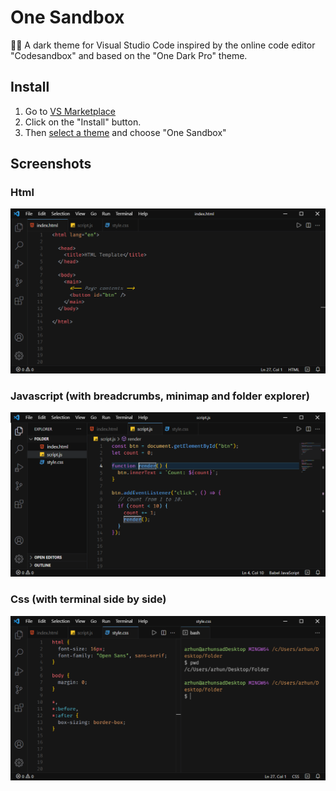 # One Sandbox

🌃🌘 A dark theme for Visual Studio Code inspired by the online code editor "Codesandbox" and based on the "One Dark Pro" theme.

## Install

1. Go to [VS Marketplace](https://marketplace.visualstudio.com/items?itemName=Jeusto.one-sandbox)
2. Click on the "Install" button.
3. Then [select a theme](https://code.visualstudio.com/docs/getstarted/themes#_selecting-the-color-theme) and choose "One Sandbox"

## Screenshots

### Html

![Screenshot](https://github.com/Jeusto/one-sandbox-theme/raw/master/demo-html.png)

### Javascript (with breadcrumbs, minimap and folder explorer)

![Screenshot](https://github.com/Jeusto/one-sandbox-theme/raw/master/demo-js.png)

### Css (with terminal side by side)

![Screenshot](https://github.com/Jeusto/one-sandbox-theme/raw/master/demo-css.png)
